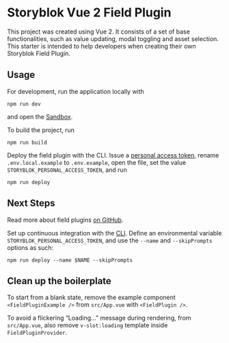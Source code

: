 # Storyblok Vue 2 Field Plugin

This project was created using Vue 2. It consists of a set of base functionalities, such as value updating, modal toggling and asset selection. This starter is intended to help developers when creating their own Storyblok Field Plugin.

## Usage

For development, run the application locally with

```shell
npm run dev
```

and open the [Sandbox](https://plugin-sandbox.storyblok.com/field-plugin/).

To build the project, run

```shell
npm run build
```

Deploy the field plugin with the CLI. Issue a [personal access token](https://app.storyblok.com/#/me/account?tab=token), rename `.env.local.example` to `.env.example`, open the file, set the value `STORYBLOK_PERSONAL_ACCESS_TOKEN`, and run

```shell
npm run deploy
```

## Next Steps

Read more about field plugins [on GitHub](https://github.com/storyblok/field-plugin).

Set up continuous integration with the [CLI](https://www.npmjs.com/package/@storyblok/field-plugin-cli). Define an environmental variable `STORYBLOK_PERSONAL_ACCESS_TOKEN`, and use the `--name` and `--skipPrompts` options as such:

```shell
npm run deploy --name $NAME --skipPrompts
```

## Clean up the boilerplate

To start from a blank state, remove the example component `<FieldPluginExample />` from `src/App.vue` with `<FieldPlugin />`.

To avoid a flickering “Loading…” message during rendering, from `src/App.vue`, also remove `v-slot:loading` template inside `FieldPluginProvider`.
